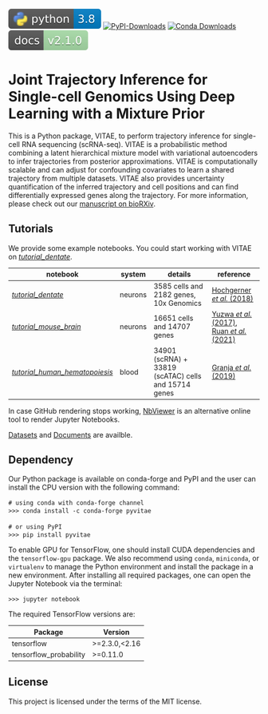 [![Python](https://raw.githubusercontent.com/jaydu1/VITAE/master/docs/img/badge_python.svg)](https://www.python.org/)
[![PyPI-Downloads](https://img.shields.io/pepy/dt/pyvitae?label=PyPI%20v2.1.0|downloads&color=%23f7941d)](https://pepy.tech/project/pyvitae)
[![Conda Downloads](https://img.shields.io/conda/d/conda-forge/pyvitae?label=conda%20v2.1.0|downloads&color=%231D80F7)](https://anaconda.org/conda-forge/pyvitae/files)
[![docs](https://raw.githubusercontent.com/jaydu1/VITAE/master/docs/img/badge_docs.svg)](https://jaydu1.github.io/VITAE/)


# Joint Trajectory Inference for Single-cell Genomics Using Deep Learning with a Mixture Prior

This is a Python package, VITAE, to perform trajectory inference for single-cell RNA sequencing (scRNA-seq). VITAE is a probabilistic method combining a latent hierarchical mixture model with variational autoencoders to infer trajectories from posterior approximations. VITAE is computationally scalable and can adjust for confounding covariates to learn a shared trajectory from multiple datasets. VITAE also provides uncertainty quantification of the inferred trajectory and cell positions and can find differentially expressed genes along the trajectory. For more information, please check out our [manuscript on bioRXiv](https://www.biorxiv.org/content/10.1101/2020.12.26.424452v3). 

## Tutorials


We provide some example notebooks. You could start working with VITAE on [*tutorial\_dentate*](https://github.com/jaydu1/VITAE/blob/master/tutorials/tutorial_dentate.ipynb).

notebook | system | details | reference
---|---|---|---
[*tutorial\_dentate*](https://github.com/jaydu1/VITAE/blob/master/tutorials/tutorial_dentate.ipynb) | neurons | 3585 cells and 2182 genes, 10x Genomics | [Hochgerner *et al.* (2018)](https://doi.org/10.1038/s41593-017-0056-2)
[*tutorial\_mouse\_brain*](https://github.com/jaydu1/VITAE/blob/master/tutorials/tutorial_mouse_brain.ipynb) | neurons | 16651 cells and 14707 genes | [Yuzwa *et al.* (2017)](https://doi.org/10.1016/j.celrep.2017.12.017),<br> [Ruan *et al.* (2021)](https://doi.org/10.1073/pnas.2018866118)
[*tutorial\_human\_hematopoiesis*](https://github.com/jaydu1/VITAE/blob/master/tutorials/tutorial_human_hematopoiesis.ipynb) | blood | 34901 (scRNA) + 33819 (scATAC) cells and 15714 genes | [Granja *et al.* (2019)](https://doi.org/10.1038/s41587-019-0332-7)


In case GitHub rendering stops working, [NbViewer](https://nbviewer.jupyter.org/) is an alternative online tool to render Jupyter Notebooks.

[Datasets](https://github.com/jaydu1/VITAE/tree/master/data) and [Documents](https://jaydu1.github.io/VITAE/) are availble.

## Dependency

Our Python package is available on conda-forge and PyPI and the user can install the CPU version with the following command: 

```
# using conda with conda-forge channel
>>> conda install -c conda-forge pyvitae

# or using PyPI
>>> pip install pyvitae
```
To enable GPU for TensorFlow, one should install CUDA dependencies and the `tensorflow-gpu` package. We also recommend using `conda`, `miniconda`, or `virtualenv` to manage the Python environment and install the package in a new environment.
After installing all required packages, one can open the Jupyter Notebook via the terminal:

```
>>> jupyter notebook
```

The required TensorFlow versions are:

Package|Version
---|---
tensorflow|>=2.3.0,<2.16
tensorflow_probability|>=0.11.0

## License
This project is licensed under the terms of the MIT license.
